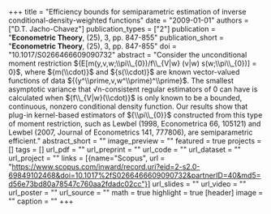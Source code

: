 +++
title = "Efficiency bounds for semiparametric estimation of inverse conditional-density-weighted functions"
date = "2009-01-01"
authors = ["D.T. Jacho-Chavez"]
publication_types = ["2"]
publication = "**Econometric Theory**, (25), 3, pp. 847-855"
publication_short = "**Econometric Theory**, (25), 3, pp. 847-855"
doi = "10.1017/S0266466609090732"
abstract = "Consider the unconditional moment restriction ${E[m(y,v,w;\\pi\\_{0})/f\\_{V|w} (v|w) s(w;\\pi\\_{0})] = 0}$, where ${m(\\cdot)}$ and ${s(\\cdot)}$ are known vector-valued functions of data ${(y^\\prime,v,w^\\prime)^\\prime}$. The smallest asymptotic variance that √n-consistent regular estimators of 0 can have is calculated when ${f\\_{V|w}(\\cdot)}$ is only known to be a bounded, continuous, nonzero conditional density function. Our results show that plug-in kernel-based estimators of ${\\pi\\_{0}}$ constructed from this type of moment restriction, such as Lewbel (1998, Econometrica 66, 105121) and Lewbel (2007, Journal of Econometrics 141, 777806), are semiparametric efficient."
abstract_short = ""
image_preview = ""
featured = true
projects = []
tags = []
url_pdf = ""
url_preprint = ""
url_code = ""
url_dataset = ""
url_project = ""
links = [{name="Scopus", url = "https://www.scopus.com/inward/record.uri?eid=2-s2.0-69849102468&doi=10.1017%2fS0266466609090732&partnerID=40&md5=d56e73bd80a78547c760aa2fdadc02cc"}]
url_slides = ""
url_video = ""
url_poster = ""
url_source = ""
math = true
highlight = true
[header]
image = ""
caption = ""
+++

